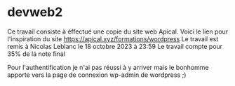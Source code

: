 # devweb2

Ce travail consiste à éffectué une copie du site web Apical. Voici le lien pour l'inspiration du site https://apical.xyz/formations/wordpress
Le travail est remis à Nicolas Leblanc le 18 octobre 2023 à 23:59
Le travail compte pour 35% de la note final

Pour l'authentification je n'ai pas réussi à y arriver mais le bonhomme apporte vers la page de connexion
wp-admin de wordpress ;)

